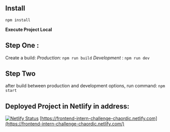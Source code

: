 ## **Install**

    npm install

**Execute Project Local**

## Step One :

Create a build:
_Production:_ `npm run build`
_Development_ : `npm run dev`

## Step Two

after build between production and development options, run command: `npm start`

## Deployed Project in Netlify in address:

[![Netlify Status](https://api.netlify.com/api/v1/badges/0512bae5-471d-423c-ad82-2b89d8494d1a/deploy-status)](https://app.netlify.com/sites/frontend-intern-challenge-chaordic/deploys)
[https://frontend-intern-challenge-chaordic.netlify.com](https://frontend-intern-challenge-chaordic.netlify.com/)
